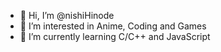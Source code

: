 - 👋 Hi, I’m @nishiHinode
- 👀 I’m interested in Anime, Coding and Games
- 🌱 I’m currently learning C/C++ and JavaScript

<!---
nishiHinode/nishiHinode is a ✨ special ✨ repository because its `README.md` (this file) appears on your GitHub profile.
You can click the Preview link to take a look at your changes.
--->

